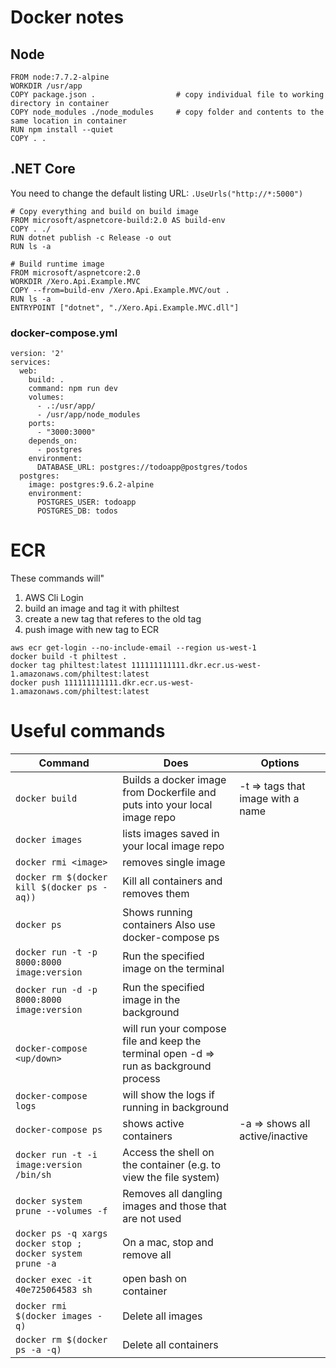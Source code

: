 # Docker notes

## Node

```
FROM node:7.7.2-alpine
WORKDIR /usr/app
COPY package.json .                  # copy individual file to working directory in container
COPY node_modules ./node_modules     # copy folder and contents to the same location in container
RUN npm install --quiet
COPY . .
```

## .NET Core

You need to change the default listing URL: `.UseUrls("http://*:5000")`

```
# Copy everything and build on build image
FROM microsoft/aspnetcore-build:2.0 AS build-env
COPY . ./
RUN dotnet publish -c Release -o out
RUN ls -a

# Build runtime image
FROM microsoft/aspnetcore:2.0
WORKDIR /Xero.Api.Example.MVC
COPY --from=build-env /Xero.Api.Example.MVC/out .
RUN ls -a
ENTRYPOINT ["dotnet", "./Xero.Api.Example.MVC.dll"]
```

### docker-compose.yml

```
version: '2'
services:
  web:
    build: .
    command: npm run dev
    volumes:
      - .:/usr/app/ 
      - /usr/app/node_modules 
    ports:
      - "3000:3000" 
    depends_on: 
      - postgres 
    environment: 
      DATABASE_URL: postgres://todoapp@postgres/todos 
  postgres: 
    image: postgres:9.6.2-alpine 
    environment: 
      POSTGRES_USER: todoapp
      POSTGRES_DB: todos
```

# ECR

These commands will"

1. AWS Cli Login
2. build an image and tag it with philtest
3. create a new tag that referes to the old tag
4. push image with new tag to ECR

```
aws ecr get-login --no-include-email --region us-west-1
docker build -t philtest .
docker tag philtest:latest 111111111111.dkr.ecr.us-west-1.amazonaws.com/philtest:latest
docker push 111111111111.dkr.ecr.us-west-1.amazonaws.com/philtest:latest
```

# Useful commands

| Command | Does | Options |
| --- | --- | --- |
| `docker build` | Builds a docker image from Dockerfile and puts into your local image repo | 	-t <name> => tags that image with a name |
| `docker images`	| lists images saved in your local image repo | |
| `docker rmi <image>` |	removes single image	| |
| `docker rm $(docker kill $(docker ps -aq))` | Kill all containers and removes them	| |
| `docker ps` | Shows running containers	Also use docker-compose ps
| `docker run -t -p 8000:8000 image:version` | Run the specified image on the terminal	| |
| `docker run -d -p 8000:8000 image:version` | Run the specified image in the background | |
| `docker-compose <up/down>` | will run your compose file and keep the terminal open	-d => run as background process |
| `docker-compose logs` | will show the logs if running in background | |
| `docker-compose ps` | shows active containers | -a => shows all active/inactive |
| `docker run -t -i image:version /bin/sh` | Access the shell on the container (e.g. to view the file system) | |
| `docker system prune --volumes -f `| Removes all dangling images and those that are not used	| |
| `docker ps -q xargs docker stop ; docker system prune -a` | On a mac, stop and remove all	| |
| `docker exec -it 40e725064583 sh` | open bash on container	| |
|`docker rmi $(docker images -q)`| Delete all images | |
|`docker rm $(docker ps -a -q)` | Delete all containers | |
